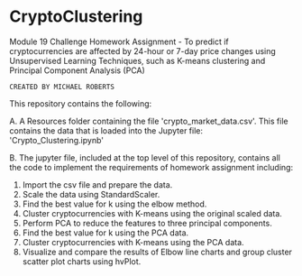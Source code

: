 # CryptoClustering
  Module 19 Challenge Homework Assignment - To predict if cryptocurrencies are affected by 24-hour or 7-day price changes using Unsupervised Learning Techniques, such as K-means clustering and Principal Component Analysis (PCA) 
  
    CREATED BY MICHAEL ROBERTS

This repository contains the following:

A. A Resources folder containing the file 'crypto_market_data.csv'. This file contains the data that is loaded into 
the Jupyter file: 'Crypto_Clustering.ipynb' 

B. The jupyter file, included at the top level of this repository, contains all the code to implement the requirements of homework assignment including:

  1. Import the csv file and prepare the data.
  2. Scale the data using StandardScaler.
  3. Find the best value for k using the elbow method.
  4. Cluster cryptocurrencies with K-means using the original scaled data.
  5. Perform PCA to reduce the features to three principal components.
  6. Find the best value for k using the PCA data.
  7. Cluster cryptocurrencies with K-means using the PCA data.
  8. Visualize and compare the results of Elbow line charts and group cluster scatter plot charts using hvPlot.



